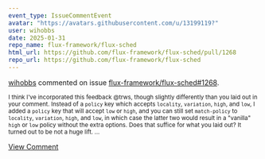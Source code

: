 ```yaml
---
event_type: IssueCommentEvent
avatar: "https://avatars.githubusercontent.com/u/13199119?"
user: wihobbs
date: 2025-01-31
repo_name: flux-framework/flux-sched
html_url: https://github.com/flux-framework/flux-sched/pull/1268
repo_url: https://github.com/flux-framework/flux-sched
---
```


<a href='https://github.com/wihobbs' target='_blank'>wihobbs</a> commented on issue <a href='https://github.com/flux-framework/flux-sched/pull/1268' target='_blank'>flux-framework/flux-sched#1268</a>.

<small>I think I've incorporated this feedback @trws, though slightly differently than you laid out in your comment. Instead of a `policy` key which accepts `locality`, `variation`, `high`, and `low`, I added a `policy` key that will accept `low` or `high`, and you can still set `match-policy` to `locality`, `variation`, `high`, and `low`, in which case the latter two would result in a "vanilla" `high` or `low` policy without the extra options. Does that suffice for what you laid out? It turned out to be not a huge lift....</small>

<a href='https://github.com/flux-framework/flux-sched/pull/1268' target='_blank'>View Comment</a>